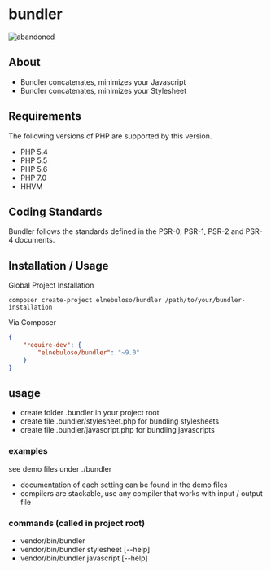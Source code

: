 # bundler

![abandoned](https://img.shields.io/badge/project-abandoned-red)

## About

- Bundler concatenates, minimizes your Javascript
- Bundler concatenates, minimizes your Stylesheet

## Requirements

The following versions of PHP are supported by this version.

* PHP 5.4
* PHP 5.5
* PHP 5.6
* PHP 7.0
* HHVM

## Coding Standards

Bundler follows the standards defined in the PSR-0, PSR-1, PSR-2 and PSR-4 documents.

## Installation / Usage

Global Project Installation

```
composer create-project elnebuloso/bundler /path/to/your/bundler-installation
```

Via Composer

``` json
{
    "require-dev": {
        "elnebuloso/bundler": "~9.0"
    }
}
```

## usage

- create folder .bundler in your project root
- create file .bundler/stylesheet.php for bundling stylesheets
- create file .bundler/javascript.php for bundling javascripts

### examples

see demo files under ./bundler

- documentation of each setting can be found in the demo files
- compilers are stackable, use any compiler that works with input / output file

### commands (called in project root)

- vendor/bin/bundler
- vendor/bin/bundler stylesheet [--help]
- vendor/bin/bundler javascript [--help]